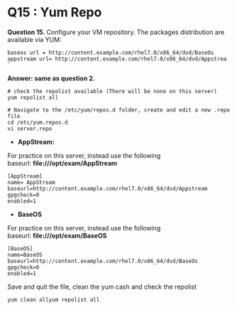 Q15 : Yum Repo
==============


**Question 15.** Configure your VM repository. The packages distribution are available via YUM:

```
baseos url = http://content.example.com/rhel7.0/x86_64/dvd/BaseOs
appstream url= http://content.example.com/rhel7.0/x86_64/dvd/Appstrea   `
```

**Answer: same as question 2.**

```
# check the repolist available (There will be none on this server)
yum repolist all

# Navigate to the /etc/yum/repos.d folder, create and edit a new .repo file
cd /etc/yum.repos.d
vi server.repo
```

*   **AppStream:**
    

For practice on this server, instead use the following baseurl: **file:///opt/exam/AppStream**

```
[AppStream]
name= AppStream
baseurl=http://content.example.com/rhel7.0/x86_64/dvd/Appstream
gpgcheck=0
enabled=1
```
*   **BaseOS**
    

For practice on this server, instead use the following baseurl: **file:///opt/exam/BaseOS**

```
[BaseOS]
name=BaseOS
baseurl=http://content.example.com/rhel7.0/x86_64/dvd/BaseOs
gpgcheck=0
enabled=1   
```
Save and quit the file, clean the yum cash and check the repolist

```
yum clean allyum repolist all
```
